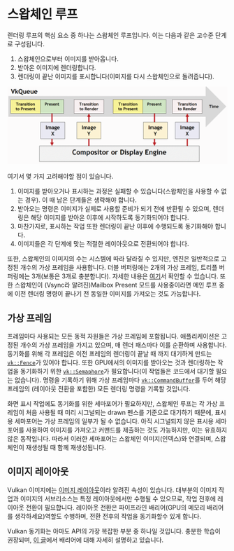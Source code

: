 # 스왑체인 루프

렌더링 루프의 핵심 요소 중 하나는 스왑체인 루프입니다. 이는 다음과 같은 고수준 단계로 구성됩니다.

1. 스왑체인으로부터 이미지를 받아옵니다.
2. 받아온 이미지에 렌더링합니다.
3. 렌더링이 끝난 이미지를 표시합니다(이미지를 다시 스왑체인으로 돌려줍니다).

![WSI Engine](./wsi_engine.png)

여기서 몇 가지 고려해야할 점이 있습니다.

1. 이미지를 받아오거나 표시하는 과정은 실패할 수 있습니다(스왑체인을 사용할 수 없는 경우). 이 때 남은 단계들은 생략해야 합니다.
2. 받아오는 명령은 이미지가 실제로 사용할 준비가 되기 전에 반환될 수 있으며, 렌더링은 해당 이미지를 받아온 이후에 시작하도록 동기화되어야 합니다.
3. 마찬가지로, 표시하는 작업 또한 렌더링이 끝난 이후에 수행되도록 동기화해야 합니다.
4. 이미지들은 각 단계에 맞는 적절한 레이아웃으로 전환되어야 합니다.

또한, 스왑체인의 이미지의 수는 시스템에 따라 달라질 수 있지만, 엔진은 일반적으로 고정된 개수의 가상 프레임을 사용합니다. 더블 버퍼링에는 2개의 가상 프레임, 트리플 버퍼링에는 3개(보통은 3개로 충분합니다). 자세한 내용은 [여기](https://docs.vulkan.org/samples/latest/samples/performance/swapchain_images/README.html#_double_buffering_or_triple_buffering)서 확인할 수 있습니다. 또한 스왑체인이 (Vsync라 알려진)Mailbox Present 모드를 사용중이라면 메인 루프 중에 이전 렌더링 명령이 끝나기 전 동일한 이미지를 가져오는 것도 가능합니다.

## 가상 프레임

프레임마다 사용되는 모든 동적 자원들은 가상 프레임에 포함됩니다. 애플리케이션은 고정된 개수의 가상 프레임을 가지고 있으며, 매 렌더 패스마다 이를 순환하며 사용합니다. 동기화를 위해 각 프레임은 이전 프레임의 렌더링이 끝날 때 까지 대기하게 만드는 [`vk::Fence`](https://registry.khronos.org/vulkan/specs/latest/man/html/VkFence.html)가 있어야 합니다. 또한 GPU에서의 이미지를 받아오는 것과 렌더링하는 작업을 동기화하기 위한 [`vk::Semaphore`](https://registry.khronos.org/vulkan/specs/latest/man/html/VkSemaphore.html)가 필요합니다(이 작업들은 코드에서 대기할 필요는 없습니다). 명령을 기록하기 위해 가상 프레임마다 [`vk::CommandBuffer`](https://docs.vulkan.org/spec/latest/chapters/cmdbuffers.html)를 두어 해당 프레임의 (레이아웃 전환을 포함한) 모든 렌더링 명령을 기록할 것입니다.


화면 표시 작업에도 동기화를 위한 세마포어가 필요하지만, 스왑체인 루프는 각 가상 프레임이 처음 사용될 때 미리 시그널되는 drawn 펜스를 기준으로 대기하기 때문에, 표시용 세마포어는 가상 프레임의 일부가 될 수 없습니다. 아직 시그널되지 않은 표시용 세마포어를 사용하여 이미지를 가져오고 커맨드를 제출하는 것도 가능하지만, 이는 유효하지 않은 동작입니다. 따라서 이러한 세마포어는 스왑체인 이미지(인덱스)와 연결되며, 스왑체인이 재생성될 때 함께 재생성됩니다.

## 이미지 레이아웃


Vulkan 이미지에는 [이미지 레이아웃](https://docs.vulkan.org/spec/latest/chapters/resources.html#resources-image-layouts)이라 알려진 속성이 있습니다. 대부분의 이미지 작업과 이미지의 서브리소스는 특정 레이아웃에서만 수행될 수 있으므로, 작업 전후에 레이아웃 전환이 필요합니다. 레이아웃 전환은 파이프라인 배리어(GPU의 메모리 배리어를 생각하세요)역할도 수행하며, 전환 전후의 작업을 동기화할수 있게 합니다.

Vulkan 동기화는 아마도 API의 가장 복잡한 부분 중 하나일 것입니다. 충분한 학습이 권장되며, [이 글](https://gpuopen.com/learn/vulkan-barriers-explained/)에서 배리어에 대해 자세히 설명하고 있습니다.

